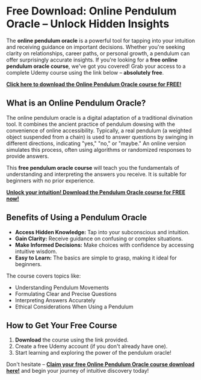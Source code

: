 # Free Download: Online Pendulum Oracle – Unlock Hidden Insights

The **online pendulum oracle** is a powerful tool for tapping into your intuition and receiving guidance on important decisions. Whether you're seeking clarity on relationships, career paths, or personal growth, a pendulum can offer surprisingly accurate insights. If you're looking for a **free online pendulum oracle course**, we've got you covered! Grab your access to a complete Udemy course using the link below – **absolutely free**.

[**Click here to download the Online Pendulum Oracle course for FREE!**](https://udemywork.com/online-pendulum-oracle)

## What is an Online Pendulum Oracle?

The online pendulum oracle is a digital adaptation of a traditional divination tool. It combines the ancient practice of pendulum dowsing with the convenience of online accessibility. Typically, a real pendulum (a weighted object suspended from a chain) is used to answer questions by swinging in different directions, indicating "yes," "no," or "maybe." An online version simulates this process, often using algorithms or randomized responses to provide answers.

This **free pendulum oracle course** will teach you the fundamentals of understanding and interpreting the answers you receive. It is suitable for beginners with no prior experience.

[**Unlock your intuition! Download the Pendulum Oracle course for FREE now!**](https://udemywork.com/online-pendulum-oracle)

## Benefits of Using a Pendulum Oracle

*   **Access Hidden Knowledge:** Tap into your subconscious and intuition.
*   **Gain Clarity:** Receive guidance on confusing or complex situations.
*   **Make Informed Decisions:** Make choices with confidence by accessing intuitive wisdom.
*   **Easy to Learn:** The basics are simple to grasp, making it ideal for beginners.

The course covers topics like:

*   Understanding Pendulum Movements
*   Formulating Clear and Precise Questions
*   Interpreting Answers Accurately
*   Ethical Considerations When Using a Pendulum

## How to Get Your Free Course

1.  **Download** the course using the link provided.
2.  Create a free Udemy account (if you don't already have one).
3.  Start learning and exploring the power of the pendulum oracle!

Don't hesitate – **[Claim your free Online Pendulum Oracle course download here!](https://udemywork.com/online-pendulum-oracle)** and begin your journey of intuitive discovery today!
